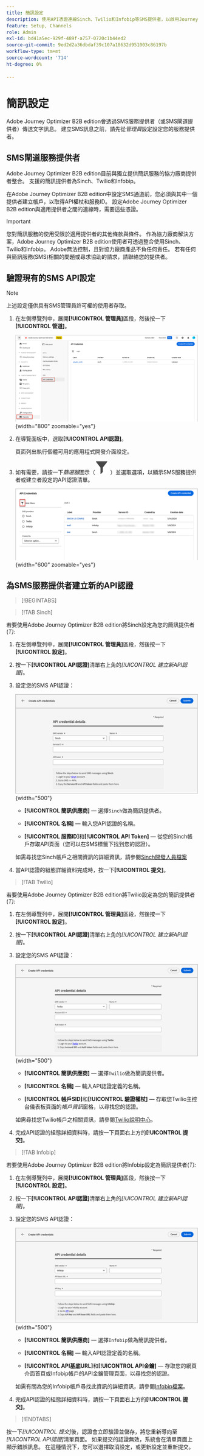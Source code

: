 ```yaml
---
title: 簡訊設定
description: 使用API憑證連線Sinch、Twilio和Infobip等SMS提供者，以啟用Journey Optimizer B2B edition歷程中的文字訊息。
feature: Setup, Channels
role: Admin
exl-id: bd41a5ec-929f-489f-a757-0720c1b44ed2
source-git-commit: 9ed2d2a36dbdaf39c107a18632d951003c86197b
workflow-type: tm+mt
source-wordcount: '714'
ht-degree: 0%

---
```


# 簡訊設定

Adobe Journey Optimizer B2B edition會透過SMS服務提供者（或SMS閘道提供者）傳送文字訊息。 建立SMS訊息之前，請先從&#x200B;_管理員_&#x200B;設定設定您的服務提供者。

## SMS閘道服務提供者

Adobe Journey Optimizer B2B edition目前與獨立提供簡訊服務的協力廠商提供者整合。 支援的簡訊提供者為Sinch、Twilio和Infobip。

在Adobe Journey Optimizer B2B edition中設定SMS通道前，您必須與其中一個提供者建立帳戶，以取得API權杖和服務ID。 設定Adobe Journey Optimizer B2B edition與適用提供者之間的連線時，需要這些憑證。

>[!IMPORTANT]
>
>您對簡訊服務的使用受限於適用提供者的其他條款與條件。 作為協力廠商解決方案，Adobe Journey Optimizer B2B edition使用者可透過整合使用Sinch、Twilio和Infobip。 Adobe無法控制，且對協力廠商產品不負任何責任。 若有任何與簡訊服務(SMS)相關的問題或尋求協助的請求，請聯絡您的提供者。

## 驗證現有的SMS API設定

>[!NOTE]
>
>上述設定僅供具有SMS管理員許可權的使用者存取。

1. 在左側導覽列中，展開&#x200B;**[!UICONTROL 管理員]**&#x200B;區段，然後按一下&#x200B;**[!UICONTROL 管道]**。

   ![存取SMS API認證的設定](./assets/config-sms-api.png){width="800" zoomable="yes"}

1. 在導覽面板中，選取&#x200B;**[!UICONTROL API認證]**。

   頁面列出執行個體可用的應用程式開發介面設定。

1. 如有需要，請按一下&#x200B;_篩選器_&#x200B;圖示（![顯示或隱藏篩選器圖示](../assets/do-not-localize/icon-filter.svg) ）並選取選項，以顯示SMS服務提供者或建立者設定的API認證清單。

   ![按一下「篩選」圖示以調整API認證清單](./assets/config-sms-api-filter.png){width="600" zoomable="yes"}

## 為SMS服務提供者建立新的API認證

>[!BEGINTABS]

>[!TAB Sinch]

若要使用Adobe Journey Optimizer B2B edition將Sinch設定為您的簡訊提供者(_T):_

1. 在左側導覽列中，展開&#x200B;**[!UICONTROL 管理員]**&#x200B;區段，然後按一下&#x200B;**[!UICONTROL 設定]**。

1. 按一下&#x200B;**[!UICONTROL API認證]**&#x200B;清單右上角的&#x200B;_[!UICONTROL 建立新API認證]_。

1. 設定您的SMS API認證：

   ![設定Sinch SMS API認證](./assets/config-sms-api-sinch.png){width="500"}

   * **[!UICONTROL 簡訊供應商]** — 選擇`Sinch`做為簡訊提供者。

   * **[!UICONTROL 名稱]** — 輸入您API認證的名稱。

   * **[!UICONTROL 服務ID]**&#x200B;和&#x200B;**[!UICONTROL API Token]** — 從您的Sinch帳戶存取API頁面（您可以在SMS標籤下找到您的認證）。

   如需尋找您Sinch帳戶之相關資訊的詳細資訊，請參閱[Sinch開發人員檔案](https://developers.sinch.com/docs/sms/getting-started/#2-get-credentials)

1. 當API認證的組態詳細資料完成時，按一下&#x200B;**[!UICONTROL 提交]**。

>[!TAB Twilio]

若要使用Adobe Journey Optimizer B2B edition將Twilio設定為您的簡訊提供者(_T):_

1. 在左側導覽列中，展開&#x200B;**[!UICONTROL 管理員]**&#x200B;區段，然後按一下&#x200B;**[!UICONTROL 設定]**。

1. 按一下&#x200B;**[!UICONTROL API認證]**&#x200B;清單右上角的&#x200B;_[!UICONTROL 建立新API認證]_。

1. 設定您的SMS API認證：

   ![設定Twilio SMS API認證](./assets/config-sms-api-twilio.png){width="500"}

   * **[!UICONTROL 簡訊供應商]** — 選擇`Twilio`做為簡訊提供者。

   * **[!UICONTROL 名稱]** — 輸入API認證定義的名稱。

   * **[!UICONTROL 帳戶SID]**&#x200B;和&#x200B;**[!UICONTROL 驗證權杖]** — 存取您Twilio主控台儀表板頁面的&#x200B;_帳戶資訊_&#x200B;窗格，以尋找您的認證。

   如需尋找您Twilio帳戶之相關資訊，請參閱[Twilio說明中心](https://help.twilio.com/articles/14726256820123-What-is-a-Twilio-Account-SID-and-where-can-I-find-it-)。

1. 完成API認證的組態詳細資料時，請按一下頁面右上方的&#x200B;**[!UICONTROL 提交]**。

>[!TAB Infobip]

若要使用Adobe Journey Optimizer B2B edition將Infobip設定為簡訊提供者(_T):_

1. 在左側導覽列中，展開&#x200B;**[!UICONTROL 管理員]**&#x200B;區段，然後按一下&#x200B;**[!UICONTROL 設定]**。

1. 按一下&#x200B;**[!UICONTROL API認證]**&#x200B;清單右上角的&#x200B;_[!UICONTROL 建立新API認證]_。

1. 設定您的SMS API認證：

   ![設定Infobip SMS API認證](./assets/config-sms-api-infobip.png){width="500"}

   * **[!UICONTROL 簡訊供應商]** — 選擇`Infobip`做為簡訊提供者。

   * **[!UICONTROL 名稱]** — 輸入API認證定義的名稱。

   * **[!UICONTROL API基底URL]**&#x200B;和&#x200B;**[!UICONTROL API金鑰]** — 存取您的網頁介面首頁或Infobip帳戶的API金鑰管理頁面，以尋找您的認證。

   如需有關為您的Infobip帳戶尋找此資訊的詳細資訊，請參閱[Infobip檔案](https://www.infobip.com/docs/api/_blank)。

1. 完成API認證的組態詳細資料時，請按一下頁面右上方的&#x200B;**[!UICONTROL 提交]**。

>[!ENDTABS]

按一下&#x200B;_[!UICONTROL 提交]_&#x200B;後，認證會立即驗證並儲存，將您重新導向至&#x200B;_[!UICONTROL API認證]_&#x200B;清單頁面。 如果提交的認證無效，系統會在清單頁面上顯示錯誤訊息。 在這種情況下，您可以選擇取消設定，或更新設定並重新提交。
